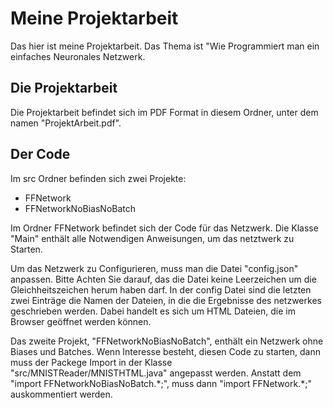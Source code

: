 # Meine Projektarbeit

Das hier ist meine Projektarbeit. Das Thema ist "Wie Programmiert man ein einfaches Neuronales Netzwerk.

## Die Projektarbeit

Die Projektarbeit befindet sich im PDF Format in diesem Ordner, unter dem namen "ProjektArbeit.pdf".

## Der Code

Im src Ordner befinden sich zwei Projekte:

- FFNetwork
- FFNetworkNoBiasNoBatch

Im Ordner FFNetwork befindet sich der Code für das Netzwerk. Die Klasse "Main" enthält alle Notwendigen Anweisungen, um das netztwerk zu Starten.

Um das Netzwerk zu Configurieren, muss man die Datei "config.json" anpassen.
Bitte Achten Sie darauf, das die Datei keine Leerzeichen um die Gleichheitszeichen herum haben darf.
In der config Datei sind die letzten zwei Einträge die Namen der Dateien, in die die Ergebnisse des netzwerkes geschrieben werden. Dabei handelt es sich um HTML Dateien, die im Browser geöffnet werden können.

Das zweite Projekt, "FFNetworkNoBiasNoBatch", enthält ein Netzwerk ohne Biases und Batches. Wenn Interesse besteht, diesen Code zu starten, dann muss der Packege Import in der Klasse "src/MNISTReader/MNISTHTML.java" angepasst werden.
Anstatt dem "import FFNetworkNoBiasNoBatch.\*;", muss dann "import FFNetwork.\*;" auskommentiert werden.